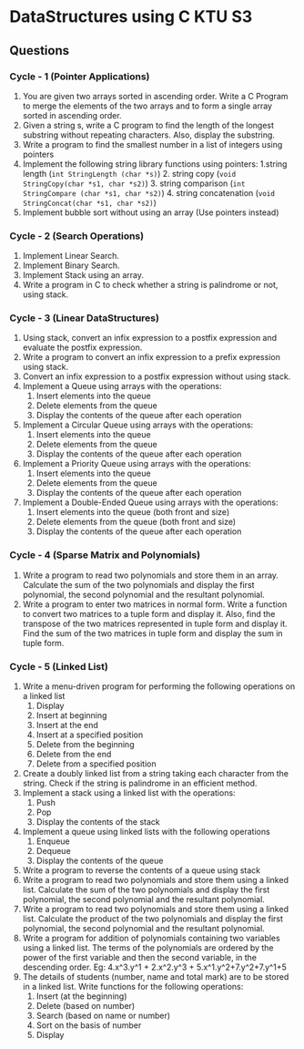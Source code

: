 # DataStructures using C KTU S3

## Questions

### Cycle - 1 (Pointer Applications)

1. You are given two arrays sorted in ascending order. Write a C Program to merge the elements of the two arrays and to form a single array sorted in ascending order.
2. Given a string s, write a C program to find the length of the longest substring without repeating characters. Also, display the substring.
3. Write a program to find the smallest number in a list of integers using pointers
4. Implement the following string library functions using pointers:
     1.string length (`int StringLength (char *s)`)
     2. string copy (`void StringCopy(char *s1, char *s2)`)
     3. string comparison (`int StringCompare (char *s1, char *s2)`)
     4. string concatenation (`void StringConcat(char *s1, char *s2)`)
6. Implement bubble sort without using an array (Use pointers instead)


### Cycle - 2 (Search Operations)

1. Implement Linear Search.
2. Implement Binary Search.
3. Implement Stack using an array.
4. Write a program in C to check whether a string is palindrome or not, using stack.

### Cycle - 3 (Linear DataStructures)

1. Using stack, convert an infix expression to a postfix expression and evaluate the postfix expression.
2. Write a program to convert an infix expression to a prefix expression using stack.
3. Convert an infix expression to a postfix expression without using stack.
4. Implement a Queue using arrays with the operations:
     1. Insert elements into the queue 
     2. Delete elements from the queue
     3. Display the contents of the queue after each operation
5. Implement a Circular Queue using arrays with the operations:
     1. Insert elements into the queue
     2. Delete elements from the queue
     3. Display the contents of the queue after each operation
6. Implement a Priority Queue using arrays with the operations:
     1. Insert elements into the queue
     2. Delete elements from the queue
     3. Display the contents of the queue after each operation
7. Implement a Double-Ended Queue using arrays with the operations:
     1. Insert elements into the queue (both front and size)
     2. Delete elements from the queue (both front and size)
     3. Display the contents of the queue after each operation

### Cycle - 4 (Sparse Matrix and Polynomials)

1. Write a program to read two polynomials and store them in an array. Calculate the sum of the two polynomials and display the first polynomial, the second polynomial and the resultant polynomial.
2. Write a program to enter two matrices in normal form. Write a function to convert two matrices to a tuple form and display it. Also, find the transpose of the two matrices represented in tuple form and display 
   it. Find the sum of the two matrices in tuple form and display the sum in tuple form.

### Cycle - 5 (Linked List)

1. Write a menu-driven program for performing the following operations on a linked list
     1. Display
     2. Insert at beginning
     3. Insert at the end
     4. Insert at a specified position
     5. Delete from the beginning
     6. Delete from the end
     7. Delete from a specified position
2. Create a doubly linked list from a string taking each character from the string.
   Check if the string is palindrome in an efficient method.
3. Implement a stack using a linked list with the operations:
     1. Push
     2. Pop
     3. Display the contents of the stack
4. Implement a queue using linked lists with the following operations
     1. Enqueue
     2. Dequeue
     3. Display the contents of the queue
5. Write a program to reverse the contents of a queue using stack 
6. Write a program to read two polynomials and store them using a linked list.
   Calculate the sum of the two polynomials and display the first polynomial,
   the second polynomial and the resultant polynomial.
7. Write a program to read two polynomials and store them using a linked list.
   Calculate the product of the two polynomials and display the first polynomial,
   the second polynomial and the resultant polynomial.
8. Write a program for addition of polynomials containing two variables using a linked list.
   The terms of the polynomials are ordered by the power of the first variable and then the second variable, in the descending order.
   Eg: 4.x^3.y^1 + 2.x^2.y^3 + 5.x^1.y^2+7.y^2+7.y^1+5
9. The details of students (number, name and total mark) are to be stored in a linked list. Write functions for the following operations: 
     1. Insert (at the beginning)
     2. Delete (based on number)
     3. Search (based on name or number)
     4. Sort on the basis of number
     5. Display
   
